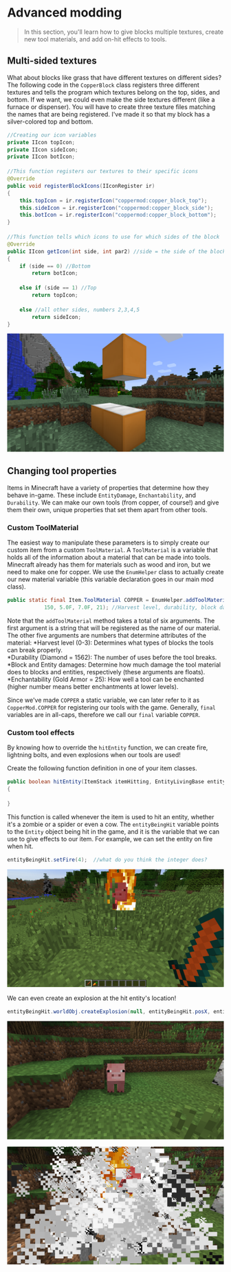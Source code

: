 # Advanced modding
>In this section, you'll learn how to give blocks multiple textures, create new tool materials, and add on-hit effects to tools.

## Multi-sided textures

What about blocks like grass that have different textures on different sides? The following code in the `CopperBlock` class registers three different textures and tells the program which textures belong on the top, sides, and bottom. If we want, we could even make the side textures different (like a furnace or dispenser). You will have to create three texture files matching the names that are being registered. I've made it so that my block has a silver-colored top and bottom.

```java
//Creating our icon variables
private IIcon topIcon;
private IIcon sideIcon;
private IIcon botIcon;

//This function registers our textures to their specific icons
@Override
public void registerBlockIcons(IIconRegister ir)
{
    this.topIcon = ir.registerIcon("coppermod:copper_block_top");
    this.sideIcon = ir.registerIcon("coppermod:copper_block_side");
    this.botIcon = ir.registerIcon("coppermod:copper_block_bottom");
}

//This function tells which icons to use for which sides of the block
@Override
public IIcon getIcon(int side, int par2) //side = the side of the block
{
    if (side == 0) //Bottom
        return botIcon;

    else if (side == 1) //Top
        return topIcon;

    else //all other sides, numbers 2,3,4,5
        return sideIcon;
}
```

![Block with multiple textures.](images/section_3/block_texture_multiple.png)

## Changing tool properties
Items in Minecraft have a variety of properties that determine how they behave in-game. These include `EntityDamage`, `Enchantability`, and `Durability`. We can make our own tools (from copper, of course!) and give them their own, unique properties that set them apart from other tools.

### Custom ToolMaterial
The easiest way to manipulate these parameters is to simply create our custom item from a custom `ToolMaterial`. A `ToolMaterial` is a variable that holds all of the information about a material that can be made into tools. Minecraft already has them for materials such as wood and iron, but we need to make one for copper. We use the `EnumHelper` class to actually create our new material variable (this variable declaration goes in our main mod class).

```java
public static final Item.ToolMaterial COPPER = EnumHelper.addToolMaterial("copper_tool", 2,
            150, 5.0F, 7.0F, 21); //Harvest level, durability, block damage, entity damage, enchantability
```
Note that the `addToolMaterial` method takes a total of six arguments. The first argument is a string that will be registered as the name of our material. The other five arguments are numbers that determine attributes of the material:
  *Harvest level (0-3): Determines what types of blocks the tools can break properly.  
  *Durability (Diamond = 1562): The number of uses before the tool breaks.  
  *Block and Entity damages: Determine how much damage the tool material does to blocks and entities, respectively (these arguments are floats).  
  *Enchantability (Gold Armor = 25): How well a tool can be enchanted (higher number means better enchantments at lower levels).  

Since we've made `COPPER` a static variable, we can later refer to it as `CopperMod.COPPER` for registering our tools with the game. Generally, `final` variables are in all-caps, therefore we call our `final` variable `COPPER`.


### Custom tool effects
By knowing how to override the `hitEntity` function, we can create fire, lightning bolts, and even explosions when our tools are used!

Create the following function definition in one of your item classes.
```java
public boolean hitEntity(ItemStack itemHitting, EntityLivingBase entityBeingHit, EntityLivingBase entityHitting)
{

}
```

This function is called whenever the item is used to hit an entity, whether it's a zombie or a spider or even a cow. The `entityBeingHit` variable points to the `Entity` object being hit in the game, and it is the variable that we can use to give effects to our item. For example, we can set the entity on fire when hit.

```java
entityBeingHit.setFire(4);  //what do you think the integer does?
```

![Fire on hitting pig](images/section_3/sword_hit_fire.png)

We can even create an explosion at the hit entity's location!
```java
entityBeingHit.worldObj.createExplosion(null, entityBeingHit.posX, entityBeingHit.posY, entityBeingHit.posZ, 3.0f, true);  //the float determines the radius of the explosion
```
![Before hitting pig](images/section_3/sword_hit_explosion_pre.png)

![Explosion on hitting pig](images/section_3/sword_hit_explosion.png)
